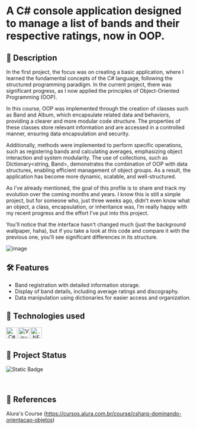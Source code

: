 # A C# console application designed to manage a list of bands and their respective ratings, now in OOP.

## 📖 Description

In the first project, the focus was on creating a basic application, where I learned the fundamental concepts of the C# language, following the structured programming paradigm. In the current project, there was significant progress, as I now applied the principles of Object-Oriented Programming (OOP).

In this course, OOP was implemented through the creation of classes such as Band and Album, which encapsulate related data and behaviors, providing a clearer and more modular code structure. The properties of these classes store relevant information and are accessed in a controlled manner, ensuring data encapsulation and security.

Additionally, methods were implemented to perform specific operations, such as registering bands and calculating averages, emphasizing object interaction and system modularity. The use of collections, such as Dictionary<string, Band>, demonstrates the combination of OOP with data structures, enabling efficient management of object groups. As a result, the application has become more dynamic, scalable, and well-structured.

As I’ve already mentioned, the goal of this profile is to share and track my evolution over the coming months and years. I know this is still a simple project, but for someone who, just three weeks ago, didn’t even know what an object, a class, encapsulation, or inheritance was, I’m really happy with my recent progress and the effort I’ve put into this project.

You'll notice that the interface hasn't changed much (just the background wallpaper, haha), but if you take a look at this code and compare it with the previous one, you'll see significant differences in its structure.

![image](https://github.com/user-attachments/assets/72aa7692-7961-4034-9327-677e3b006244)


## 🛠️ Features

- Band registration with detailed information storage.
- Display of band details, including average ratings and discography.
- Data manipulation using dictionaries for easier access and organization.

## 📡 Technologies used

<div align="center"> 
<img align="left" alt="C#" height="30" width="30" src="https://github.com/user-attachments/assets/42e3f402-91e6-4420-835f-ca5ef53b26de">
<img align="left" alt="Visual Studio" height="30" width="30" src="https://github.com/user-attachments/assets/ce44e358-7574-43fb-a086-5ee0d2d64473">
<img align="left" alt=".NET" height="30" width="30" src="https://raw.githubusercontent.com/marwin1991/profile-technology-icons/refs/heads/main/icons/_net_core.png">
  
</div>
<br/><br/>

## 🔎 Project Status

![Static Badge](https://img.shields.io/badge/Status-Completed-green)

<br/>

## 📑 References

Alura's Course
(https://cursos.alura.com.br/course/csharp-dominando-orientacao-objetos)
